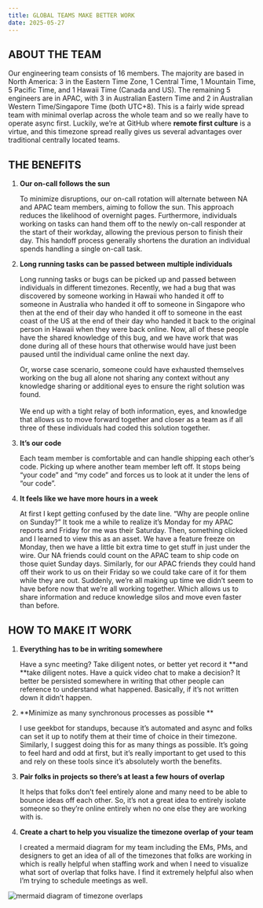 ```yaml
---
title: GLOBAL TEAMS MAKE BETTER WORK
date: 2025-05-27
---
```


## ABOUT THE TEAM
Our engineering team consists of 16 members. The majority are based in North America: 3 in the Eastern Time Zone, 1 Central Time, 1 Mountain Time, 5 Pacific Time, and 1 Hawaii Time (Canada and US). The remaining 5 engineers are in APAC, with 3 in Australian Eastern Time and 2 in Australian Western Time/Singapore Time (both UTC+8). This is a fairly wide spread team with minimal overlap across the whole team and so we really have to operate async first. Luckily, we’re at GitHub where **remote first culture** is a virtue, and this timezone spread really gives us several advantages over traditional centrally located teams. 



## THE BENEFITS


1. **Our on-call follows the sun**

    To minimize disruptions, our on-call rotation will alternate between NA and APAC team members, aiming to follow the sun. This approach reduces the likelihood of overnight pages. Furthermore, individuals working on tasks can hand them off to the newly on-call responder at the start of their workday, allowing the previous person to finish their day. This handoff process generally shortens the duration an individual spends handling a single on-call task.

2. **Long running tasks can be passed between multiple individuals**

    Long running tasks or bugs can be picked up and passed between individuals in different timezones. Recently, we had a bug that was discovered by someone working in Hawaii who handed it off to someone in Australia who handed it off to someone in Singapore who then at the end of their day who handed it off to someone in the east coast of the US at the end of their day who handed it back to the original person in Hawaii when they were back online. Now, all of these people have the shared knowledge of this bug, and we have work that was done during all of these hours that otherwise would have just been paused until the individual came online the next day. 


    Or, worse case scenario, someone could have exhausted themselves working on the bug all alone not sharing any context without any knowledge sharing or additional eyes to ensure the right solution was found.  \
 \
We end up with a tight relay of both information, eyes, and knowledge that allows us to move forward together and closer as a team as if all three of these individuals had coded this solution together. 

3. **It’s our code**

    Each team member is comfortable and can handle shipping each other’s code. Picking up where another team member left off. It stops being “your code” and “my code” and forces us to look at it under the lens of “our code”. 

4. **It feels like we have more hours in a week**

    At first I kept getting confused by the date line. “Why are people online on Sunday?” It took me a while to realize it’s Monday for my APAC reports and Friday for me was their Saturday. Then, something clicked and I learned to view this as an asset. We have a feature freeze on Monday, then we have a little bit extra time to get stuff in just under the wire. Our NA friends could count on the APAC team to ship code on those quiet Sunday days. Similarly, for our APAC friends they could hand off their work to us on their Friday so we could take care of it for them while they are out. Suddenly, we’re all making up time we didn’t seem to have before now that we’re all working together. Which allows us to share information and reduce knowledge silos and move even faster than before.




## HOW TO MAKE IT WORK


1. **Everything has to be in writing somewhere**

    Have a sync meeting? Take diligent notes, or better yet record it **and **take diligent notes. Have a quick video chat to make a decision? It better be persisted somewhere in writing that other people can reference to understand what happened. Basically, if it’s not written down it didn’t happen. 

2. **Minimize as many synchronous processes as possible **

    I use geekbot for standups, because it’s automated and async and folks can set it up to notify them at their time of choice in their timezone. Similarly, I suggest doing this for as many things as possible. It’s going to feel hard and odd at first, but it’s really important to get used to this and rely on these tools since it’s absolutely worth the benefits. 

3. **Pair folks in projects so there’s at least a few hours of overlap**

    It helps that folks don’t feel entirely alone and many need to be able to bounce ideas off each other. So, it’s not a great idea to entirely isolate someone so they’re online entirely when no one else they are working with is. 

4. **Create a chart to help you visualize the timezone overlap of your team**

    I created a mermaid diagram for my team including the EMs, PMs, and designers to get an idea of all of the timezones that folks are working in which is really helpful when staffing work and when I need to visualize what sort of overlap that folks have. I find it extremely helpful also when I’m trying to schedule meetings as well. 

![mermaid diagram of timezone overlaps](https://imgur.com/oJ6Yh5p.png)
